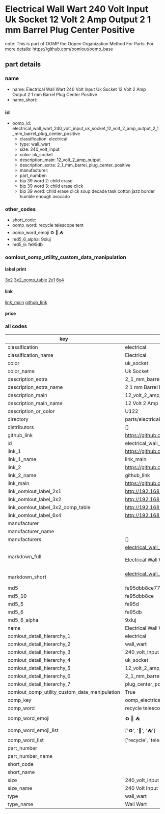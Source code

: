 # Electrical Wall Wart 240 Volt Input Uk Socket 12 Volt 2 Amp Output 2 1 mm Barrel Plug Center Positive  

note: This is part of OOMP the Oopen Organization Method For Parts. For more details: https://github.com/oomlout/oomp_base

##  part details





### name
* name: Electrical Wall Wart 240 Volt Input Uk Socket 12 Volt 2 Amp Output 2 1 mm Barrel Plug Center Positive
* name_short: 
### id
* oomp_id: electrical_wall_wart_240_volt_input_uk_socket_12_volt_2_amp_output_2_1_mm_barrel_plug_center_positive
  * classification: electrical
  * type: wall_wart
  * size: 240_volt_input
  * color: uk_socket
  * description_main: 12_volt_2_amp_output
  * description_extra: 2_1_mm_barrel_plug_center_positive
  * manufacturer: 
  * part_number: 
  * bip 39 word 2: child erase
  * bip 39 word 3: child erase click
  * bip 39 word: child erase click soup decade task cotton jazz border humble enough avocado

### other_codes
* short_code: 
* oomp_word: recycle telescope tent
* oomp_word_emoji :recycle: :telescope: :tent:
* md5_6_alpha: 9xluj
* md5_6: fe95db






### oomlout_oomp_utility_custom_data_manipulation
#### label print
[3x2](http://192.168.1.245:1112/?label=oomp%209xluj)
[3x2_oomp_table](http://192.168.1.107:1112/?label=oomp%209xluj)
[2x1](http://192.168.1.242:1112/?label=oomp%209xluj)
[6x4](http://192.168.1.55:1112/?label=oomp%209xluj)    

#### link

[link_main](https://github.com/oomlout/oomlout_oomp_current_version_messy/tree/main/parts/electrical_wall_wart_240_volt_input_uk_socket_12_volt_2_amp_output_2_1_mm_barrel_plug_center_positive) [github_link](https://github.com/oomlout/oomlout_oomp_part_src/tree/main/parts/electrical_wall_wart_240_volt_input_uk_socket_12_volt_2_amp_output_2_1_mm_barrel_plug_center_positive)                             

#### price







### all codes 
| key | value |  
| --- | --- |  
| classification | electrical |  
| classification_name | Electrical |  
| color | uk_socket |  
| color_name | Uk Socket |  
| description_extra | 2_1_mm_barrel_plug_center_positive |  
| description_extra_name | 2 1 mm Barrel Plug Center Positive |  
| description_main | 12_volt_2_amp_output |  
| description_main_name | 12 Volt 2 Amp Output |  
| description_or_color | U122 |  
| directory | parts/electrical_wall_wart_240_volt_input_uk_socket_12_volt_2_amp_output_2_1_mm_barrel_plug_center_positive |  
| distributors | [] |  
| github_link | https://github.com/oomlout/oomlout_oomp_part_src/tree/main/parts/electrical_wall_wart_240_volt_input_uk_socket_12_volt_2_amp_output_2_1_mm_barrel_plug_center_positive |  
| id | electrical_wall_wart_240_volt_input_uk_socket_12_volt_2_amp_output_2_1_mm_barrel_plug_center_positive |  
| link_1 | https://github.com/oomlout/oomlout_oomp_current_version_messy/tree/main/parts/electrical_wall_wart_240_volt_input_uk_socket_12_volt_2_amp_output_2_1_mm_barrel_plug_center_positive |  
| link_1_name | link_main |  
| link_2 | https://github.com/oomlout/oomlout_oomp_part_src/tree/main/parts/electrical_wall_wart_240_volt_input_uk_socket_12_volt_2_amp_output_2_1_mm_barrel_plug_center_positive |  
| link_2_name | github_link |  
| link_main | https://github.com/oomlout/oomlout_oomp_current_version_messy/tree/main/parts/electrical_wall_wart_240_volt_input_uk_socket_12_volt_2_amp_output_2_1_mm_barrel_plug_center_positive |  
| link_oomlout_label_2x1 | http://192.168.1.242:1112/?label=oomp%209xluj |  
| link_oomlout_label_3x2 | http://192.168.1.245:1112/?label=oomp%209xluj |  
| link_oomlout_label_3x2_oomp_table | http://192.168.1.107:1112/?label=oomp%209xluj |  
| link_oomlout_label_6x4 | http://192.168.1.55:1112/?label=oomp%209xluj |  
| manufacturer |  |  
| manufacturer_name |  |  
| manufacturers | [] |  
| markdown_full | [electrical_wall_wart_240_volt_input_uk_socket_12_volt_2_amp_output_2_1_mm_barrel_plug_center_positive](https://github.com/oomlout/oomlout_oomp_current_version_messy/tree/main/parts/electrical_wall_wart_240_volt_input_uk_socket_12_volt_2_amp_output_2_1_mm_barrel_plug_center_positive)<br>[](https://github.com/oomlout/oomlout_oomp_current_version_messy/tree/main/parts/electrical_wall_wart_240_volt_input_uk_socket_12_volt_2_amp_output_2_1_mm_barrel_plug_center_positive)<br>[Electrical Wall Wart 240 Volt Input Uk Socket 12 Volt 2 Amp Output 2 1 Mm Barrel Plug Center Positive](https://github.com/oomlout/oomlout_oomp_current_version_messy/tree/main/parts/electrical_wall_wart_240_volt_input_uk_socket_12_volt_2_amp_output_2_1_mm_barrel_plug_center_positive)<br><br> |  
| markdown_short | [electrical_wall_wart_240_volt_input_uk_socket_12_volt_2_amp_output_2_1_mm_barrel_plug_center_positive](https://github.com/oomlout/oomlout_oomp_current_version_messy/tree/main/parts/electrical_wall_wart_240_volt_input_uk_socket_12_volt_2_amp_output_2_1_mm_barrel_plug_center_positive)<br><br> |  
| md5 | fe95dbb8ce77661b781c4cfe5553193f |  
| md5_10 | fe95dbb8ce |  
| md5_5 | fe95d |  
| md5_6 | fe95db |  
| md5_6_alpha | 9xluj |  
| name | Electrical Wall Wart 240 Volt Input Uk Socket 12 Volt 2 Amp Output 2 1 mm Barrel Plug Center Positive |  
| oomlout_detail_hierarchy_1 | electrical |  
| oomlout_detail_hierarchy_2 | wall_wart |  
| oomlout_detail_hierarchy_3 | 240_volt_input |  
| oomlout_detail_hierarchy_4 | uk_socket |  
| oomlout_detail_hierarchy_5 | 12_volt_2_amp_output |  
| oomlout_detail_hierarchy_6 | 2_1_mm_barrel |  
| oomlout_detail_hierarchy_7 | plug_center_positive |  
| oomlout_oomp_utility_custom_data_manipulation | True |  
| oomp_key | oomp_electrical_wall_wart_240_volt_input_uk_socket_12_volt_2_amp_output_2_1_mm_barrel_plug_center_positive |  
| oomp_word | recycle telescope tent |  
| oomp_word_emoji | :recycle: :telescope: :tent: |  
| oomp_word_emoji_list | [':recycle:', ':telescope:', ':tent:'] |  
| oomp_word_list | ['recycle', 'telescope', 'tent'] |  
| part_number |  |  
| part_number_name |  |  
| short_code |  |  
| short_name |  |  
| size | 240_volt_input |  
| size_name | 240 Volt Input |  
| type | wall_wart |  
| type_name | Wall Wart |  

